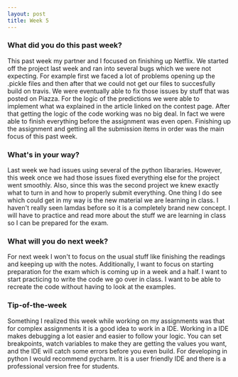 ```yaml
---
layout: post
title: Week 5
---
```


### What did you do this past week?

This past week my partner and I focused on finishing up Netflix. We started off the project last week and ran into several bugs which we were not expecting. For example first we faced a lot of problems opening up the .pickle files and then after that we could not get our files to succesfully build on travis. We were eventually able to fix those issues by stuff that was posted on Piazza. For the logic of the predictions we were able to implement what wa explained in the article linked on the contest page. After that getting the logic of the code working was no big deal. In fact we were able to finish everything before the assignment was even open. Finishing up the assignment and getting all the submission items in order was the main focus of this past week. 

### What's in your way?

Last week we had issues using several of the python libararies. However, this week once we had those issues fixed everything else for the project went smoothly. Also, since this was the second project we knew exactly what to turn in and how to properly submit everything. One thing I do see which could get in my way is the new material we are learning in class. I haven't really seen lamdas before so it is a completely brand new concept. I will have to practice and read more about the stuff we are learning in class so I can be prepared for the exam.

### What will you do next week?

For next week I won't to focus on the usual stuff like finishing the readings and keeping up with the notes. Additionally, I want to focus on starting preparation for the exam which is coming up in a week and a half. I want to start practicing to write the code we go over in class. I want to be able to recreate the code without having to look at the examples. 

### Tip-of-the-week

Something I realized this week while working on my assignments was that for complex assignments it is a good idea to work in a IDE. Working in a IDE makes debugging a lot easier and easier to follow your logic. You can set breakpoints, watch variables to make they are getting the values you want, and the IDE will catch some errors before you even build. For developing in python I would recommend pycharm. It is a user friendly IDE and there is a professional version free for students.  
